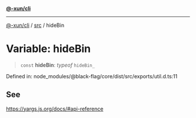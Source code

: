 [**@-xun/cli**](../../README.md)

***

[@-xun/cli](../../README.md) / [src](../README.md) / hideBin

# Variable: hideBin

> `const` **hideBin**: *typeof* `hideBin_`

Defined in: node\_modules/@black-flag/core/dist/src/exports/util.d.ts:11

## See

https://yargs.js.org/docs/#api-reference
